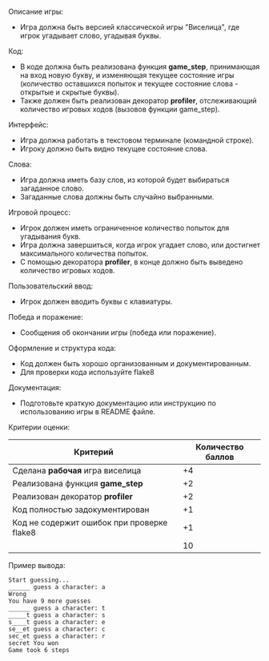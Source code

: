 Описание игры:

- Игра должна быть версией классической игры "Виселица", где игрок угадывает слово, угадывая буквы.

Код:

- В коде должна быть реализована функция **game_step**, принимающая на вход новую букву, и изменяющая текущее состояние игры (количество оставшихся попыток и текущее состояние слова - открытые и скрытые буквы).
- Также должен быть реализован декоратор **profiler**, отслеживающий количество игровых ходов (вызовов функции game_step).

Интерфейс:

- Игра должна работать в текстовом терминале (командной строке).
- Игроку должно быть видно текущее состояние слова.

Слова:

- Игра должна иметь базу слов, из которой будет выбираться загаданное слово.
- Загаданные слова должны быть случайно выбранными.

Игровой процесс:

- Игрок должен иметь ограниченное количество попыток для угадывания букв.
- Игра должна завершиться, когда игрок угадает слово, или достигнет максимального количества попыток.
- С помощью декоратора **profiler**, в конце должно быть выведено количество игровых ходов.

Пользовательский ввод:

- Игрок должен вводить буквы с клавиатуры.

Победа и поражение:

- Сообщения об окончании игры (победа или поражение).

Оформление и структура кода:

- Код должен быть хорошо организованным и документированным.
- Для проверки кода используйте flake8

Документация:

- Подготовьте краткую документацию или инструкцию по использованию игры в README файле.

Критерии оценки:

|Критерий|Количество баллов|
|--------|-----------------|
|Сделана **рабочая** игра виселица |+4|
|Реализована функция **game_step**|+2|
|Реализован декоратор **profiler**|+2|
|Код полностью задокументирован|+1|
|Код не содержит ошибок при проверке flake8|+1|
| | 10|


Пример вывода:

```
Start guessing...
______ guess a character: a
Wrong
You have 9 more guesses
______ guess a character: t
_____t guess a character: s
s____t guess a character: e
se__et guess a character: c
sec_et guess a character: r
secret You won
Game took 6 steps
```
